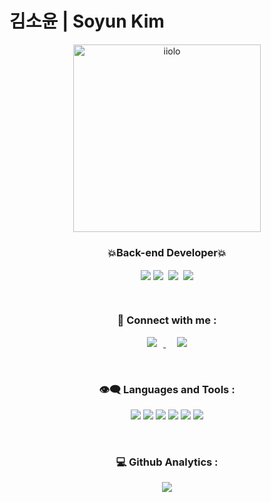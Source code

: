 <h1 align="left">김소윤 | Soyun Kim</h1>
<p align="center"><img align="center" src="https://user-images.githubusercontent.com/89250252/151490105-1e4ef6c3-7133-4642-92f6-7f65acb6ba84.png" alt="iiolo" height="300" width="300" /></p>
<h3 align="center">💥Back-end Developer💥</h3>
<p align ="center"><img align = "center" src = "https://img.shields.io/badge/-%23ENTJ-9cf">&nbsp;<img align = "center" src = "https://img.shields.io/badge/-%23%20%EC%97%B4%EC%A0%95%20%F0%9F%94%A5-red"> &nbsp;<img align = "center" src = "https://img.shields.io/badge/-%23%20%EB%8F%84%EC%A0%84%20%F0%9F%91%8A-yellow"> &nbsp;<img align = "center" src = "https://img.shields.io/badge/-%23%20%EB%81%88%EA%B8%B0%20%F0%9F%95%98%20-lightgrey"></p>
<br>
<h3 align="center">👋 Connect with me :</h3>
<p align="center">
<a href="https://www.instagram.com/laura.keem/">
    <img 
        src="http://img.shields.io/badge/-Instagram-black?style=flat&logo=Instagram&link=https://instagram.com/iiolo/"
        style="height : auto; margin-left : 10px; margin-right : 10px;"/>
</a> &nbsp; <a href="https://1olo.tistory.com/">
    <img 
        src="https://img.shields.io/badge/-Tech%20Blog-blueviolet"
        style="height : auto; margin-left : 10px; margin-right : 10px;"/>
</a>
</p>
<br>
<h3 align="center">👁‍🗨 Languages and Tools :</h3>
<p align="center"> <img src="https://img.shields.io/badge/java-007396?style=for-the-badge&logo=java&logoColor=white">&nbsp;<img src="https://img.shields.io/badge/kotlin-DF01D7?style=for-the-badge&logo=kotlin&logoColor=white">&nbsp;<img src="https://img.shields.io/badge/oracle-FE2E2E?style=for-the-badge&logo=oracle&logoColor=white">&nbsp;<img src="https://img.shields.io/badge/mysql-4479A1?style=for-the-badge&logo=mysql&logoColor=white"> <img src="https://img.shields.io/badge/AWS-%23FF9900.svg?style=for-the-badge&logo=amazon-aws&logoColor=white">&nbsp;<img src="https://img.shields.io/badge/Ubuntu-E95420?style=for-the-badge&logo=ubuntu&logoColor=white"> </p>
<br>
<h3 align = "center">💻 Github Analytics :</h3>
<div align = "center"><img align="center" src = "https://github-readme-stats.vercel.app/api/top-langs/?username=iiolo&layout=compact&theme=tokyonight"></div>


